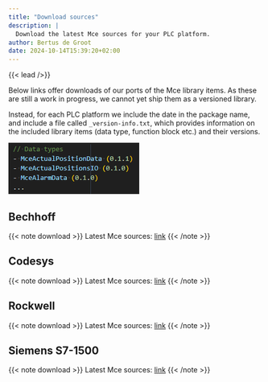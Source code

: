 ```yaml
---
title: "Download sources"
description: |
  Download the latest Mce sources for your PLC platform.
author: Bertus de Groot
date: 2024-10-14T15:39:20+02:00
---
```


{{< lead />}}

Below links offer downloads of our ports of the Mce library items.
As these are still a work in progress, we cannot yet ship them as a
versioned library.

Instead, for each PLC platform we include the date in the package name, and
include a file called `_version-info.txt`, which provides information on the
included library items (data type, function block etc.) and their versions.

![version-info-example](version-info-example.png "Example of a `_version-info.txt` file")

## Bechhoff

{{< note download >}}
Latest Mce sources: [link](https://yshare.yaskawa.eu.com/index.php/s/dFFdieYX8aZtLNN)
{{< /note >}}

## Codesys

{{< note download >}}
Latest Mce sources: [link](https://yshare.yaskawa.eu.com/index.php/s/zZoHciH8Ksa8wDN)
{{< /note >}}

## Rockwell

{{< note download >}}
Latest Mce sources: [link](https://yshare.yaskawa.eu.com/index.php/s/2SqxzQj6oqfsmtL)
{{< /note >}}

## Siemens S7-1500

{{< note download >}}
Latest Mce sources: [link](https://yshare.yaskawa.eu.com/index.php/s/WJdrrr8Mty94XB5)
{{< /note >}}
